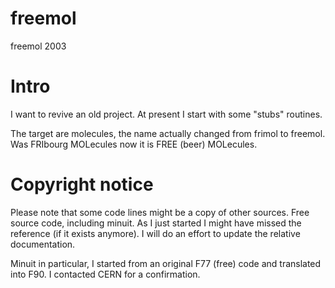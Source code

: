 # freemol
freemol 2003

# Intro

I want to revive an old project. At present I start with some "stubs" routines.

The target are molecules, the name actually changed from frimol to freemol. Was FRIbourg MOLecules now it is FREE (beer) MOLecules.

# Copyright notice
Please note that some code lines might be a copy of other sources. Free source code, including minuit. As I just started I might have missed the reference (if it exists anymore). I will do an effort to update the relative documentation.

Minuit in particular, I started from an original F77 (free) code and translated into F90. I contacted CERN for a confirmation.
